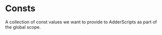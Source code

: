 # Consts

A collection of const values we want to provide to AdderScripts as part of the global scope.